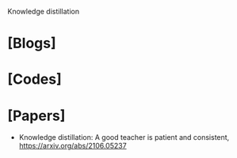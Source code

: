 Knowledge distillation

# [Blogs]

# [Codes]

# [Papers]
+ Knowledge distillation: A good teacher is patient and consistent, https://arxiv.org/abs/2106.05237
